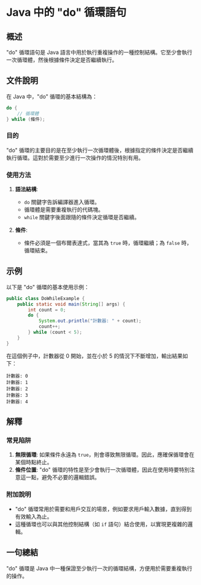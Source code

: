 <!--
Meta Description: # Java 中的 "do" 循環語句 ## 概述 "do" 循環語句是 Java 語言中用於執行重複操作的一種控制結構。它至少會執行一次循環體，然後根據條件決定是否繼續執行。 ## 文件說明 在 Java 中，"do" 循環的基本結構為： ```java do { // 循環體 } while (...
Meta Keywords: java, 計數器, count, while, true
-->

# Java 中的 "do" 循環語句

## 概述
"do" 循環語句是 Java 語言中用於執行重複操作的一種控制結構。它至少會執行一次循環體，然後根據條件決定是否繼續執行。

## 文件說明
在 Java 中，"do" 循環的基本結構為：

```java
do {
    // 循環體
} while (條件);
```

### 目的
"do" 循環的主要目的是在至少執行一次循環體後，根據指定的條件決定是否繼續執行循環。這對於需要至少進行一次操作的情況特別有用。

### 使用方法
1. **語法結構**:
   - `do` 關鍵字告訴編譯器進入循環。
   - 循環體是需要重複執行的代碼塊。
   - `while` 關鍵字後面跟隨的條件決定循環是否繼續。

2. **條件**:
   - 條件必須是一個布爾表達式，當其為 `true` 時，循環繼續；為 `false` 時，循環結束。

## 示例
以下是 "do" 循環的基本使用示例：

```java
public class DoWhileExample {
    public static void main(String[] args) {
        int count = 0;
        do {
            System.out.println("計數器: " + count);
            count++;
        } while (count < 5);
    }
}
```
在這個例子中，計數器從 0 開始，並在小於 5 的情況下不斷增加，輸出結果如下：
```
計數器: 0
計數器: 1
計數器: 2
計數器: 3
計數器: 4
```

## 解釋
### 常見陷阱
1. **無限循環**: 如果條件永遠為 `true`，則會導致無限循環。因此，應確保循環會在某個時點終止。
2. **條件位置**: "do" 循環的特性是至少會執行一次循環體，因此在使用時要特別注意這一點，避免不必要的邏輯錯誤。

### 附加說明
- "do" 循環常用於需要和用戶交互的場景，例如要求用戶輸入數據，直到得到有效輸入為止。
- 這種循環也可以與其他控制結構（如 `if` 語句）結合使用，以實現更複雜的邏輯。

## 一句總結
"do" 循環是 Java 中一種保證至少執行一次的循環結構，方便用於需要重複執行的操作。